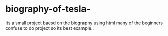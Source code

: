 # biography-of-tesla-
Its a small project baesd on the biography using html 
many of the beginners confuse to do project so its best example..
